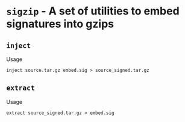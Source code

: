 # `sigzip` - A set of utilities to embed signatures into gzips

## `inject`
Usage

```
inject source.tar.gz embed.sig > source_signed.tar.gz
```

## `extract`
Usage

```
extract source_signed.tar.gz > embed.sig
```
